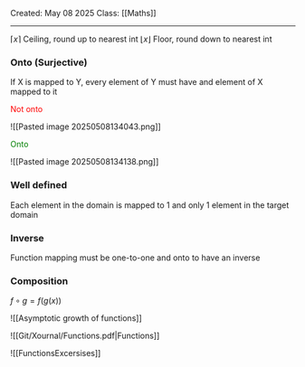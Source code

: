 Created: May 08 2025
Class: [[Maths]] 
- - -
$\left\lceil x \right\rceil$ Ceiling, round up to nearest int
$\left\lfloor x \right\rfloor$ Floor, round down to nearest int

### Onto (Surjective)
If X is mapped to Y, every element of Y must have and element of X mapped to it

<p style="color: red;">Not onto</p> 
![[Pasted image 20250508134043.png]]
<p style="color: green;">Onto</p> 
![[Pasted image 20250508134138.png]]


### Well defined
Each element in the domain is mapped to 1 and only 1  element in the target domain

### Inverse
Function mapping must be one-to-one and onto to have an inverse

### Composition
$f\circ g= f(g(x))$   


![[Asymptotic growth of functions]]

![[Git/Xournal/Functions.pdf|Functions]]


![[FunctionsExcersises]]

